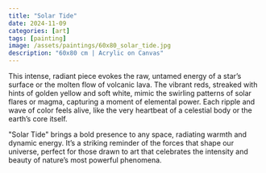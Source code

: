 ```yaml
---
title: "Solar Tide"
date: 2024-11-09
categories: [art]
tags: [painting]
image: /assets/paintings/60x80_solar_tide.jpg
description: "60x80 cm | Acrylic on Canvas"
---
```


This intense, radiant piece evokes the raw, untamed energy of a star’s surface or the molten flow of volcanic lava. The vibrant reds, streaked with hints of golden yellow and soft white, mimic the swirling patterns of solar flares or magma, capturing a moment of elemental power. Each ripple and wave of color feels alive, like the very heartbeat of a celestial body or the earth’s core itself.

"Solar Tide" brings a bold presence to any space, radiating warmth and dynamic energy. It’s a striking reminder of the forces that shape our universe, perfect for those drawn to art that celebrates the intensity and beauty of nature’s most powerful phenomena.



